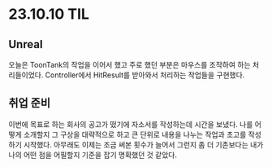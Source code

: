 # 23.10.10 TIL

## Unreal

오늘은 ToonTank의 작업을 이어서 했고 주로 했던 부분은 마우스를 조작하여 하는 처리들이었다. Controller에서 HitResult를 받아와서 처리하는 작업들을 구현했다.

## 취업 준비

이번에 목표로 하는 회사의 공고가 떴기에 자소서를 작성하는데 시간을 보냈다. 나를 어떻게 소개할지 그 구상을 대략적으로 하고 큰 단위로 내용을 나누는 작업과 초고를 작성하기 시작했다. 아무래도 이제는 조금 써본 횟수가 늘어서 그런지 좀 더 기존보다는 내가 나의 어떤 점을 어필할지 기준을 잡기 명확했던 것 같았다.
